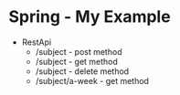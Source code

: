 # Spring - My Example

- RestApi 
  - /subject - post method
  - /subject - get method 
  - /subject - delete method
  - /subject/a-week - get method
    
    